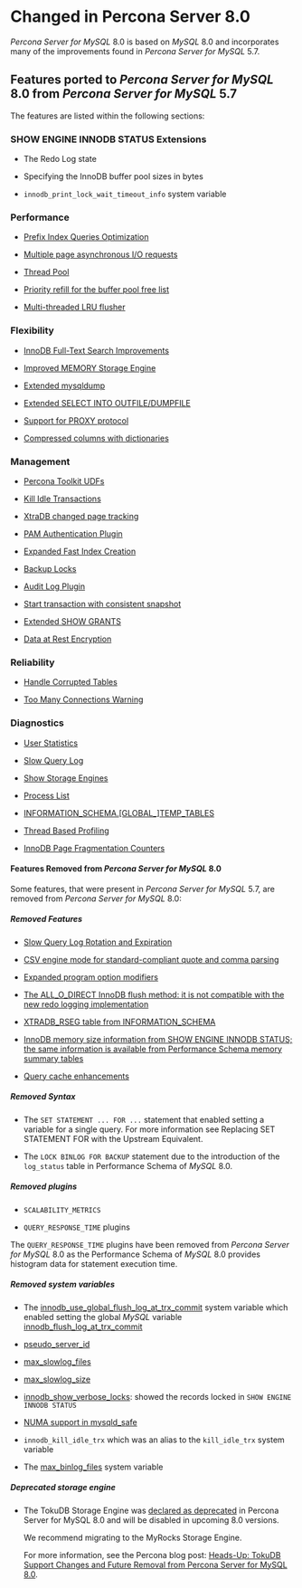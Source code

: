 # Changed in Percona Server 8.0

*Percona Server for MySQL* 8.0 is based on *MySQL* 8.0 and incorporates many of the
improvements found in *Percona Server for MySQL* 5.7.

## Features ported to *Percona Server for MySQL* 8.0 from *Percona Server for MySQL* 5.7

The features are listed within the following sections:

### SHOW ENGINE INNODB STATUS Extensions


* The Redo Log state


* Specifying the InnoDB buffer pool sizes in bytes


* `innodb_print_lock_wait_timeout_info` system variable

### Performance


* [Prefix Index Queries Optimization](performance/prefix_index_queries_optimization.md#prefix-index-queries-optimization)


* [Multiple page asynchronous I/O requests](performance/aio_page_requests.md#aio-page-requests)


* [Thread Pool](performance/threadpool.md#threadpool)


* [Priority refill for the buffer pool free list](performance/xtradb_performance_improvements_for_io-bound_highly-concurrent_workloads.md#ps-buffer-pool-free-list-priority-refill)


* [Multi-threaded LRU flusher](performance/xtradb_performance_improvements_for_io-bound_highly-concurrent_workloads.md#lru-manager-threads)

### Flexibility


* [InnoDB Full-Text Search Improvements](flexibility/innodb_fts_improvements.md#innodb-fts-improvements)


* [Improved MEMORY Storage Engine](flexibility/improved_memory_engine.md#improved-memory-engine)


* [Extended mysqldump](flexibility/extended_mysqldump.md#extended-mysqldump)


* [Extended SELECT INTO OUTFILE/DUMPFILE](flexibility/extended_select_into_outfile.md#extended-select-into-outfile)


* [Support for PROXY protocol](flexibility/proxy_protocol_support.md#proxy-protocol-support)


* [Compressed columns with dictionaries](flexibility/compressed_columns.md#compressed-columns)

### Management


* [Percona Toolkit UDFs](management/udf_percona_toolkit.md#udf-percona-toolkit)


* [Kill Idle Transactions](management/kill_idle_trx.md)


* [XtraDB changed page tracking](management/changed_page_tracking.md)


* [PAM Authentication Plugin](./security/pam_plugin.md)


* [Expanded Fast Index Creation](management/innodb_expanded_fast_index_creation.md)


* [Backup Locks](management/backup_locks.md)


* [Audit Log Plugin](management/audit_log_plugin.md)


* [Start transaction with consistent snapshot](management/start_transaction_with_consistent_snapshot.md)


* [Extended SHOW GRANTS](management/extended_show_grants.md)


* [Data at Rest Encryption](security/data-at-rest-encryption.md#data-at-rest-encryption)

### Reliability


* [Handle Corrupted Tables](reliability/innodb_corrupt_table_action.md)


* [Too Many Connections Warning](reliability/log_connection_error.md)

### Diagnostics


* [User Statistics](diagnostics/user_stats.md)


* [Slow Query Log](diagnostics/slow_extended.md#slow-extended)


* [Show Storage Engines](diagnostics/show_engines.md)


* [Process List](diagnostics/process_list.md)


* [INFORMATION_SCHEMA.[GLOBAL_]TEMP_TABLES](diagnostics/misc_info_schema_tables.md)


* [Thread Based Profiling](diagnostics/thread_based_profiling.md)


* [InnoDB Page Fragmentation Counters](diagnostics/innodb_fragmentation_count.md)

#### Features Removed from *Percona Server for MySQL* 8.0

Some features, that were present in *Percona Server for MySQL* 5.7, are removed from
*Percona Server for MySQL* 8.0:

##### Removed Features


* [Slow Query Log Rotation and Expiration](https://docs.percona.com/percona-server/5.7/flexibility/slowlog_rotation.html)


* [CSV engine mode for standard-compliant quote and comma parsing](https://docs.percona.com/percona-server/5.7/flexibility/csv_engine_mode.html)


* [Expanded program option modifiers](https://docs.percona.com/percona-server/5.7/management/expanded_program_option_modifiers.html)


* [The ALL_O_DIRECT InnoDB flush method: it is not compatible with the new
redo logging implementation](https://docs.percona.com/percona-server/5.7/scalability/innodb_io.html)


* [XTRADB_RSEG table from INFORMATION_SCHEMA](https://docs.percona.com/percona-server/5.7/diagnostics/misc_info_schema_tables.html)


* [InnoDB memory size information from SHOW ENGINE INNODB STATUS; the same
information is available from Performance Schema memory summary tables](https://docs.percona.com/percona-server/5.7/diagnostics/innodb_show_status.html)


* [Query cache enhancements](https://docs.percona.com/percona-server/5.7/performance/query_cache_enhance.html#query-cache-enhancements)

##### Removed Syntax


* The `SET STATEMENT ... FOR ...` statement that enabled setting a
variable for a single query. For more information see
Replacing SET STATEMENT FOR with the Upstream Equivalent.


* The `LOCK BINLOG FOR BACKUP` statement due to the introduction of the
`log_status` table in Performance Schema of *MySQL* 8.0.

##### Removed plugins

* `SCALABILITY_METRICS`

* `QUERY_RESPONSE_TIME` plugins

The `QUERY_RESPONSE_TIME` plugins have been removed from *Percona Server for MySQL* 8.0 as the Performance Schema of *MySQL* 8.0
provides histogram data for statement execution time.

##### Removed system variables

* The [innodb_use_global_flush_log_at_trx_commit](https://docs.percona.com/percona-server/5.7/scalability/innodb_io.html#innodb_use_global_flush_log_at_trx_commit)
system variable which enabled setting the global *MySQL* variable
[innodb_flush_log_at_trx_commit](https://dev.mysql.com/doc/refman/8.0/en/innodb-parameters.html#sysvar_innodb_flush_log_at_trx_commit)


* [pseudo_server_id](https://docs.percona.com/percona-server/5.7/flexibility/per_session_server-id.html#pseudo_server_id)


* [max_slowlog_files](https://docs.percona.com/percona-server/5.7/flexibility/slowlog_rotation.html#max_slowlog_files)


* [max_slowlog_size](https://docs.percona.com/percona-server/5.7/flexibility/slowlog_rotation.html#max_slowlog_size)


* [innodb_show_verbose_locks](https://docs.percona.com/percona-server/5.7/diagnostics/innodb_show_status.html#innodb_show_verbose_locks):
showed the records locked in `SHOW ENGINE INNODB STATUS`


* [NUMA support in mysqld_safe](https://docs.percona.com/percona-server/5.7/performance/innodb_numa_support.html#improved-numa-support)


* `innodb_kill_idle_trx` which was an alias to the `kill_idle_trx` system variable


* The [max_binlog_files](https://docs.percona.com/percona-server/5.7/flexibility/max_binlog_files.html#max_binlog_files) system variable

##### Deprecated storage engine


* The TokuDB Storage Engine was [declared as deprecated](https://docs.percona.com/percona-server/8.0/release-notes/Percona-Server-8.0.13-3.html) in Percona Server for MySQL 8.0 and will be disabled in upcoming 8.0 versions.

    We recommend migrating to the MyRocks Storage Engine.

    For more information, see the Percona blog post: [Heads-Up: TokuDB Support Changes and Future Removal from Percona Server for MySQL 8.0](https://www.percona.com/blog/2021/05/21/tokudb-support-changes-and-future-removal-from-percona-server-for-mysql-8-0/).
